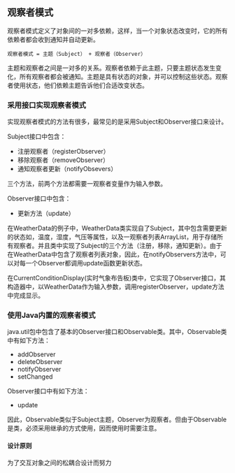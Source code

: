 ## 观察者模式

观察者模式定义了对象间的一对多依赖，这样，当一个对象状态改变时，它的所有依赖者都会收到通知并自动更新。

`观察者模式 = 主题（Subject） + 观察者（Observer）`

主题和观察者之间是一对多的关系。观察者依赖于此主题，只要主题状态发生变化，所有观察者都会被通知。主题是具有状态的对象，并可以控制这些状态。观察者使用状态，他们依赖主题告诉他们合适改变状态。


### 采用接口实现观察者模式
实现观察者模式的方法有很多，最常见的是采用Subject和Observer接口来设计。

Subject接口中包含：

* 注册观察者（registerObserver）
* 移除观察者（removeObserver）
* 通知观察者更新（notifyObsevers）

三个方法，前两个方法都需要一观察者变量作为输入参数。

Observer接口中包含：

* 更新方法（update）

在WeatherData的例子中，WeatherData类实现自了Subject，其中包含需要更新的状态如，温度，湿度，气压等属性，以及一观察者列表ArrayList，用于存储所有观察者。并且类中实现了Subject的三个方法（注册，移除，通知更新）。由于在WeatherData中包含了观察者列表对象，因此，在notifyObservers方法中，可以对每一个Observer都调用update函数更新状态。

在CurrentConditionDisplay(实时气象布告板)类中，它实现了Observer接口，其构造器中，以WeatherData作为输入参数，调用registerObserver，update方法中完成显示。

### 使用Java内置的观察者模式

java.util包中包含了基本的Observer接口和Observable类。其中，Observable类中有如下方法：

* addObserver
* deleteObserver
* notifyObserver
* setChanged

Observer接口中有如下方法：

* update

因此，Observable类似于Subject主题，Observer为观察者。但由于Observable是类，必须采用继承的方式使用，因而使用时需要注意。

#### 设计原则

为了交互对象之间的松耦合设计而努力
